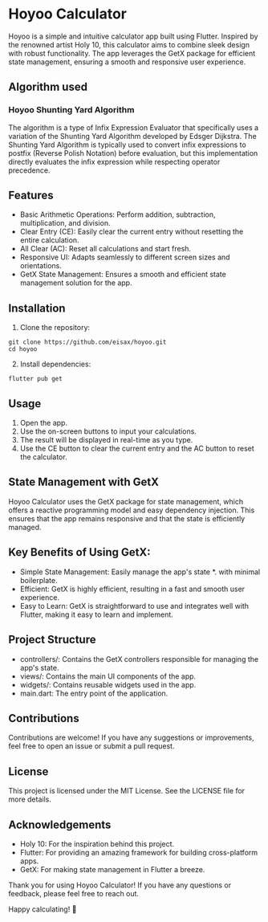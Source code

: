 # Hoyoo Calculator

Hoyoo is a simple and intuitive calculator app built using Flutter. Inspired by the renowned artist Holy 10, this calculator aims to combine sleek design with robust functionality. The app leverages the GetX package for efficient state management, ensuring a smooth and responsive user experience.

## Algorithm used

### Hoyoo Shunting Yard Algorithm

The algorithm is a type of Infix Expression Evaluator that specifically uses a variation of the Shunting Yard Algorithm developed by Edsger Dijkstra. The Shunting Yard Algorithm is typically used to convert infix expressions to postfix (Reverse Polish Notation) before evaluation, but this implementation directly evaluates the infix expression while respecting operator precedence.


## Features

* Basic Arithmetic Operations: Perform addition, subtraction, multiplication, and division.
* Clear Entry (CE): Easily clear the current entry without resetting the entire calculation.
* All Clear (AC): Reset all calculations and start fresh.
* Responsive UI: Adapts seamlessly to different screen sizes and orientations.
* GetX State Management: Ensures a smooth and efficient state management solution for the app.

## Installation

1. Clone the repository:

```
git clone https://github.com/eisax/hoyoo.git
cd hoyoo
 ```

 2. Install dependencies:

 ```
 flutter pub get
 ```

 ## Usage

1. Open the app.
2. Use the on-screen buttons to input your calculations.
3. The result will be displayed in real-time as you type.
4. Use the CE button to clear the current entry and the AC button to reset the calculator.

## State Management with GetX

Hoyoo Calculator uses the GetX package for state management, which offers a reactive programming model and easy dependency injection. This ensures that the app remains responsive and that the state is efficiently managed.

## Key Benefits of Using GetX:

* Simple State Management: Easily manage the app's state *. with minimal boilerplate.
* Efficient: GetX is highly efficient, resulting in a fast and smooth user experience.
* Easy to Learn: GetX is straightforward to use and integrates well with Flutter, making it easy to learn and implement.

## Project Structure

* controllers/: Contains the GetX controllers responsible for managing the app's state.
* views/: Contains the main UI components of the app.
* widgets/: Contains reusable widgets used in the app.
* main.dart: The entry point of the application.

## Contributions

Contributions are welcome! If you have any suggestions or improvements, feel free to open an issue or submit a pull request.

## License

This project is licensed under the MIT License. See the LICENSE file for more details.


## Acknowledgements
* Holy 10: For the inspiration behind this project.
* Flutter: For providing an amazing framework for building cross-platform apps.
* GetX: For making state management in Flutter a breeze.

Thank you for using Hoyoo Calculator! If you have any questions or feedback, please feel free to reach out.

Happy calculating! 🎉
